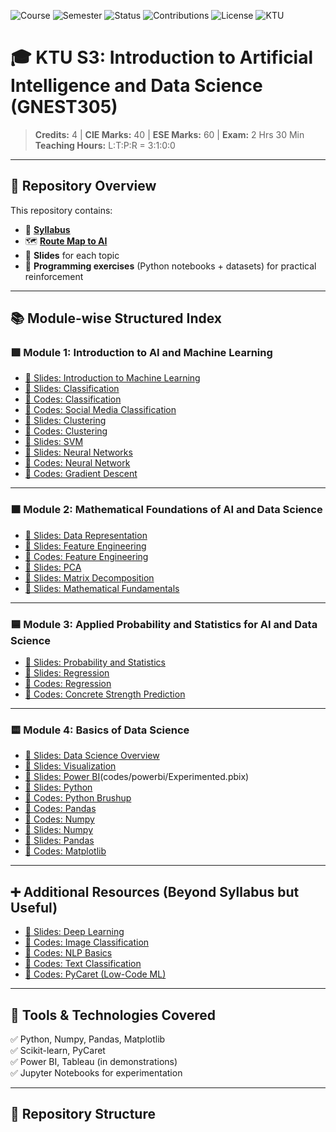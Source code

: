![Course](https://img.shields.io/badge/Course-GNEST305-blue)
![Semester](https://img.shields.io/badge/Semester-S3-blueviolet)
![Status](https://img.shields.io/badge/Status-Active-success)
![Contributions](https://img.shields.io/badge/Contributions-Welcome-brightgreen)
![License](https://img.shields.io/badge/License-MIT-yellow)
![KTU](https://img.shields.io/badge/KTU-AI--DS-critical)

# 🎓 KTU S3: Introduction to Artificial Intelligence and Data Science (GNEST305)

> **Credits:** 4 | **CIE Marks:** 40 | **ESE Marks:** 60 | **Exam:** 2 Hrs 30 Min  
> **Teaching Hours:** L:T:P:R = 3:1:0:0

---

## 📌 Repository Overview

This repository contains:
- 📄 **[Syllabus](syllabus.pdf)**
- 🗺️ **[Route Map to AI](route_map_to_ai.pdf)**
- 📂 **Slides** for each topic
- 🐍 **Programming exercises** (Python notebooks + datasets) for practical reinforcement

---

## 📚 Module-wise Structured Index

### 🟩 Module 1: Introduction to AI and Machine Learning

- [📄 Slides: Introduction to Machine Learning](slides/01_ml_intro.pdf)
- [📄 Slides: Classification](slides/09_classifiation.pdf)
- [🐍 Codes: Classification](codes/classifcation/classification.ipynb)
- [🐍 Codes: Social Media Classification](codes/classifcation/Social_Media.ipynb)
- [📄 Slides: Clustering](slides/11_clustering.pdf)
- [🐍 Codes: Clustering](codes/clustering/Clustering.ipynb)
- [📄 Slides: SVM](slides/10_svm.pdf)
- [📄 Slides: Neural Networks](slides/12_neural_network.pdf)
- [🐍 Codes: Neural Network](codes/neural_network/neural_network.ipynb)
- [🐍 Codes: Gradient Descent](codes/neural_network/gadient_descent.ipynb)

---

### 🟧 Module 2: Mathematical Foundations of AI and Data Science

- [📄 Slides: Data Representation](slides/02_data_rep.pdf)
- [📄 Slides: Feature Engineering](slides/03_feature_engg.pdf)
- [🐍 Codes: Feature Engineering](codes/feature_engineering/FeatureEngineering.ipynb)
- [📄 Slides: PCA](slides/04_pca.pdf)
- [📄 Slides: Matrix Decomposition](slides/05_matrix_decomp.pdf)
- [📄 Slides: Mathematical Fundamentals](slides/06_maths_fundamentals.pdf)

---

### 🟦 Module 3: Applied Probability and Statistics for AI and Data Science

- [📄 Slides: Probability and Statistics](slides/07_prob_stat.pdf)
- [📄 Slides: Regression](slides/08_regression.pdf)
- [🐍 Codes: Regression](codes/regression/Regression.ipynb)
- [🐍 Codes: Concrete Strength Prediction](codes/regression/Concrete_Compression_Strength_Prediction.ipynb)

---

### 🟨 Module 4: Basics of Data Science

- [📄 Slides: Data Science Overview](slides/14_data_science.pdf)
- [📄 Slides: Visualization](slides/15_visualization.pdf)
- [📄 Slides: Power BI](slides/16_power_bi.pdf)(codes/powerbi/Experimented.pbix)
- [📄 Slides: Python](slides/17_python.pdf)
- [🐍 Codes: Python Brushup](codes/python/python_brushup.ipynb)
- [🐍 Codes: Pandas](codes/python/pandas.ipynb)
- [🐍 Codes: Numpy](codes/python/numpy.ipynb)
- [📄 Slides: Numpy](slides/18_numpy.pdf)
- [📄 Slides: Pandas](slides/19_pandas.pdf)
- [🐍 Codes: Matplotlib](codes/python/matplotlib.ipynb)

---

## ➕ Additional Resources (Beyond Syllabus but Useful)

- [📄 Slides: Deep Learning](slides/13_deepl_learning.pdf)
- [🐍 Codes: Image Classification](codes/image_classification/img_classifier.ipynb)
- [🐍 Codes: NLP Basics](codes/feature_engineering/NLP_Basics.ipynb)
- [🐍 Codes: Text Classification](codes/text_classification/TextClassification.ipynb)
- [🐍 Codes: PyCaret (Low-Code ML)](codes/low_code/PyCaret.ipynb)

---

## 🚀 Tools & Technologies Covered

✅ Python, Numpy, Pandas, Matplotlib  
✅ Scikit-learn, PyCaret  
✅ Power BI, Tableau (in demonstrations)  
✅ Jupyter Notebooks for experimentation

---

## 📂 Repository Structure

